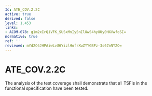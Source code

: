 ```yaml
---
Id: ATE_COV.2.2C
active: true
derived: false
level: 1.453
links:
- ACOM-078: g1m2xIrQiVFK_SUSxMnIySnIlOwS4hyUUy0HXVwfoSI=
normative: true
ref: ''
reviewed: mYd2O4JHPAiwLvU6YizlHofrXwZYYGBPz-3s67mNYZQ=
---
```


# ATE_COV.2.2C

The analysis of the test coverage shall demonstrate that all TSFIs in the functional specification have been tested.